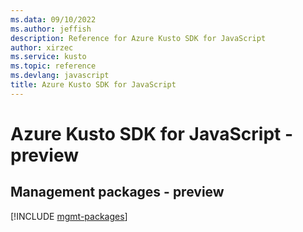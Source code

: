```yaml
---
ms.data: 09/10/2022
ms.author: jeffish
description: Reference for Azure Kusto SDK for JavaScript
author: xirzec
ms.service: kusto
ms.topic: reference
ms.devlang: javascript
title: Azure Kusto SDK for JavaScript
---
```

# Azure Kusto SDK for JavaScript - preview

## Management packages - preview
[!INCLUDE [mgmt-packages](kusto-mgmt-index.md)]
